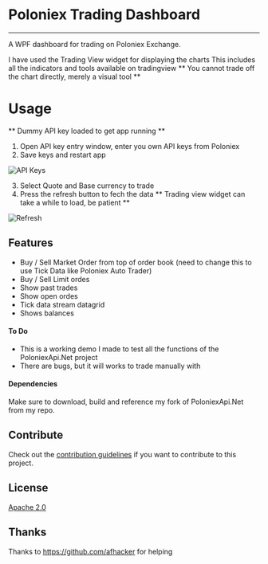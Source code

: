# Poloniex Trading Dashboard

---------------------------------------

A WPF dashboard for trading on Poloniex Exchange.

I have used the Trading View widget for displaying the charts
This includes all the indicators and tools available on tradingview
** You cannot trade off the chart directly, merely a visual tool **

# Usage
** Dummy API key loaded to get app running **
1. Open API key entry window, enter you own API keys from Poloniex
2. Save keys and restart app

![API Keys](https://github.com/ColossusFX/PoloniexTradingDashboard/blob/master/Screenshot_1.jpg?raw=true "API Key Entry")

3. Select Quote and Base currency to trade
4. Press the refresh button to fech the data 
** Trading view widget can take a while to load, be patient **

![Refresh](https://github.com/ColossusFX/PoloniexTradingDashboard/blob/master/Screenshot_2.jpg?raw=true "Refresh")

## Features
- Buy / Sell Market Order from top of order book (need to change this to use Tick Data like Poloniex Auto Trader)
- Buy / Sell Limit ordes
- Show past trades
- Show open ordes
- Tick data stream datagrid
- Shows balances
 
#### To Do
- This is a working demo I made to test all the functions of the PoloniexApi.Net project
- There are bugs, but it will works to trade manually with

#### Dependencies
Make sure to download, build and reference my fork of PoloniexApi.Net from my repo.

## Contribute
Check out the [contribution guidelines](CONTRIBUTING.md)
if you want to contribute to this project.

## License
[Apache 2.0](LICENSE)

## Thanks
Thanks to https://github.com/afhacker for helping
